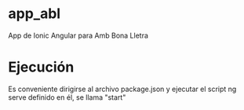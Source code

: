 # app_abl
App de Ionic Angular para Amb Bona Lletra

# Ejecución
Es conveniente dirigirse al archivo package.json y ejecutar el script ng serve definido en él, se llama "start"
